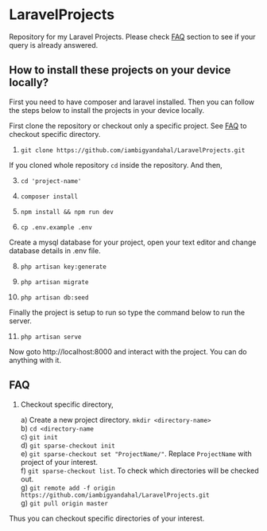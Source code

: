# LaravelProjects
Repository for my Laravel Projects. Please check [FAQ](#faq) section to see if your query is already answered.

## How to install these projects on your device locally?

First you need to have composer and laravel installed. Then you can follow the steps below to install the projects in your device locally.

First clone the repository or checkout only a specific project. See [FAQ](#faq) to checkout specific directory.

1) `git clone https://github.com/iambigyandahal/LaravelProjects.git`  

If you cloned whole repository `cd` inside the repository. And then,

3) `cd 'project-name'`

4) `composer install`  

5) `npm install && npm run dev`  

6) `cp .env.example .env`  

Create a mysql database for your project, open your text editor and change database details in .env file.

8) `php artisan key:generate`  

9) `php artisan migrate`  

10) `php artisan db:seed`  

Finally the project is setup to run so type the command below to run the server.

11) `php artisan serve`  

Now goto http://localhost:8000 and interact with the project. You can do anything with it.

## FAQ
1) Checkout specific directory,  

	a) Create a new project directory. `mkdir <directory-name>`  
	b) `cd <directory-name`  
	c) `git init`  
	d) `git sparse-checkout init`  
	e) `git sparse-checkout set "ProjectName/"`. Replace `ProjectName` with project of your interest.  
	f) `git sparse-checkout list`. To check which directories will be checked out.  
	g) `git remote add -f origin https://github.com/iambigyandahal/LaravelProjects.git`  
	g) `git pull origin master`  

Thus you can checkout specific directories of your interest.
